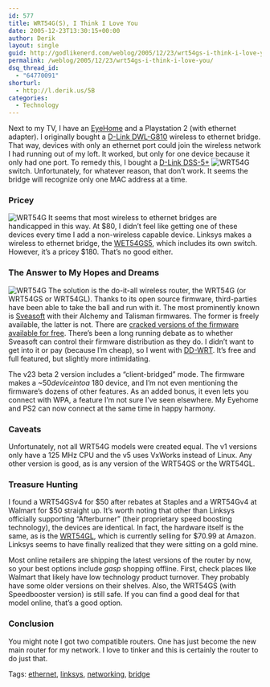 ```yaml
---
id: 577
title: WRT54G(S), I Think I Love You
date: 2005-12-23T13:30:15+00:00
author: Derik
layout: single
guid: http://godlikenerd.com/weblog/2005/12/23/wrt54gs-i-think-i-love-you/
permalink: /weblog/2005/12/23/wrt54gs-i-think-i-love-you/
dsq_thread_id:
  - "64770091"
shorturl:
  - http://l.derik.us/5B
categories:
  - Technology
---
```

Next to my TV, I have an [EyeHome](http://www.amazon.com/exec/obidos/ASIN/B0007AB4X0/d00dism-20?creative=327641&camp=14573&link_code=as1) and a Playstation 2 (with ethernet adapter). I originally bought a [D-Link DWL-G810](http://www.amazon.com/exec/obidos/ASIN/B0000CEPCH/d00dism-20?creative=327641&camp=14573&link_code=as1) wireless to ethernet bridge. That way, devices with only an ethernet port could join the wireless network I had running out of my loft. It worked, but only for one device because it only had one port. To remedy this, I bought a [D-Link DSS-5+](http://www.amazon.com/exec/obidos/ASIN/B000023VUE/d00dism-20?creative=327641&camp=14573&link_code=as1) <span class="float-right"><img src="http://static.flickr.com/38/76633918_9bf5286640_t.jpg" alt="WRT54G" /></span> switch. Unfortunately, for whatever reason, that don&#8217;t work. It seems the bridge will recognize only one MAC address at a time.

### Pricey

<span class="float-right"><img src="http://static.flickr.com/37/76633894_9e57bc8093_t.jpg" alt="WRT54G" /></span> It seems that most wireless to ethernet bridges are handicapped in this way. At $80, I didn&#8217;t feel like getting one of these devices every time I add a non-wireless capable device. Linksys makes a wireless to ethernet bridge, the [WET54GS5](http://www.amazon.com/exec/obidos/ASIN/B0001ZRLRE/d00dism-20?creative=327641&camp=14573&link_code=as1), which includes its own switch. However, it&#8217;s a pricey $180. That&#8217;s no good either.

### The Answer to My Hopes and Dreams

<span class="float-right"><img src="http://static.flickr.com/37/76633859_e7cc149ceb_t.jpg" alt="WRT54G" /></span> The solution is the do-it-all wireless router, the WRT54G (or WRT54GS or WRT54GL). Thanks to its open source firmware, third-parties have been able to take the ball and run with it. The most prominently known is [Sveasoft](http://www.sveasoft.com) with their Alchemy and Talisman firmwares. The former is freely available, the latter is not. There are [cracked versions of the firmware available for free](http://slashdot.org/~TheIndividual/journal/). There&#8217;s been a long running debate as to whether Sveasoft can control their firmware distribution as they do. I didn&#8217;t want to get into it or pay (because I&#8217;m cheap), so I went with [DD-WRT](http://www.dd-wrt.com). It&#8217;s free and full featured, but slightly more intimidating.

The v23 beta 2 version includes a &#8220;client-bridged&#8221; mode. The firmware makes a ~$50 device into a ~$180 device, and I&#8217;m not even mentioning the firmware&#8217;s dozens of other features. As an added bonus, it even lets you connect with WPA, a feature I&#8217;m not sure I&#8217;ve seen elsewhere. My Eyehome and PS2 can now connect at the same time in happy harmony.

### Caveats

Unfortunately, not all WRT54G models were created equal. The v1 versions only have a 125 MHz CPU and the v5 uses VxWorks instead of Linux. Any other version is good, as is any version of the WRT54GS or the WRT54GL.

### Treasure Hunting

I found a WRT54GSv4 for $50 after rebates at Staples and a WRT54Gv4 at Walmart for $50 straight up. It&#8217;s worth noting that other than Linksys officially supporting &#8220;Afterburner&#8221; (their proprietary speed boosting technology), the devices are identical. In fact, the hardware itself is the same, as is the [WRT54GL](http://www.amazon.com/exec/obidos/ASIN/B000BTL0OA/d00dism-20?creative=327641&camp=14573&link_code=as1), which is currently selling for $70.99 at Amazon. Linksys seems to have finally realized that they were sitting on a gold mine.

Most online retailers are shipping the latest versions of the router by now, so your best options include _gasp_ shopping offline. First, check places like Walmart that likely have low technology product turnover. They probably have some older versions on their shelves. Also, the WRT54GS (with Speedbooster version) is still safe. If you can find a good deal for that model online, that&#8217;s a good option.

### Conclusion

You might note I got two compatible routers. One has just become the new main router for my network. I love to tinker and this is certainly the router to do just that. <!-- technorati tags start -->

<p class="tag-description">
  Tags: <a href="http://tagcentral.net/tag/ethernet" rel="tag">ethernet</a>, <a href="http://tagcentral.net/tag/linksys" rel="tag">linksys</a>, <a href="http://tagcentral.net/tag/networking" rel="tag">networking</a>, <a href="http://tagcentral.net/tag/bridge" rel="tag">bridge</a>
</p>

<!-- technorati tags end -->